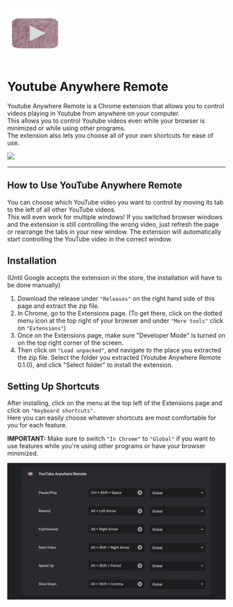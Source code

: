 ![](/assets/icon-128.png)
# Youtube Anywhere Remote
 
 Youtube Anywhere Remote is a Chrome extension that allows you to control videos playing in Youtube from anywhere on your computer.  
 This allows you to control Youtube videos even while your browser is minimized or while using other programs.  
 The extension also lets you choose all of your own shortcuts for ease of use.
 
![](/assets/tutorials.gif)
 
 ---
  ## How to Use YouTube Anywhere Remote
 You can choose which YouTube video you want to control by moving its tab to the left of all other YouTube videos.  
 This will even work for multiple windows! If you switched browser windows and the extension is still controlling the wrong video, just refresh the page or rearrange the tabs in your new window. The extension will automatically start controlling the YouTube video in the correct window.
 
 ## Installation
 (Until Google accepts the extension in the store, the installation will have to be done manually)
 
 1. Download the release under `"Releases"` on the right hand side of this page and extract the zip file.  
 2. In Chrome, go to the Extensions page. (To get there, click on the dotted menu icon at the top right of your browser and under `"More tools"` click on `"Extensions"`)  
 3. Once on the Extensions page, make sure "Developer Mode" is turned on on the top right corner of the screen.  
 4. Then click on `"Load unpacked"`, and navigate to the place you extracted the zip file. Select the folder you extracted (Youtube Anywhere Remote 0.1.0), and click "Select folder" to install the extension.
 
 ## Setting Up Shortcuts
 After installing, click on the menu at the top left of the Extensions page and click on `"Keyboard shortcuts"`.  
 Here you can easily choose whatever shortcuts are most comfortable for you for each feature.
 
 **IMPORTANT:** Make sure to switch `"In Chrome"` to `"Global"` if you want to use features while you're using other programs or have your browser minimized.

![](/assets/Shortcuts.png)
 
